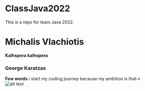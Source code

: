 # ClassJava2022
This is a repo for team Java 2022.


#  Michalis Vlachiotis
**Kalhspera kalhspera**


### George Karatzas
**Few words**
i start my coding journey because my ambition is that->
![alt text](C:\Users\karat\OneDrive\Υπολογιστής\ClassJava2022\jpg)
